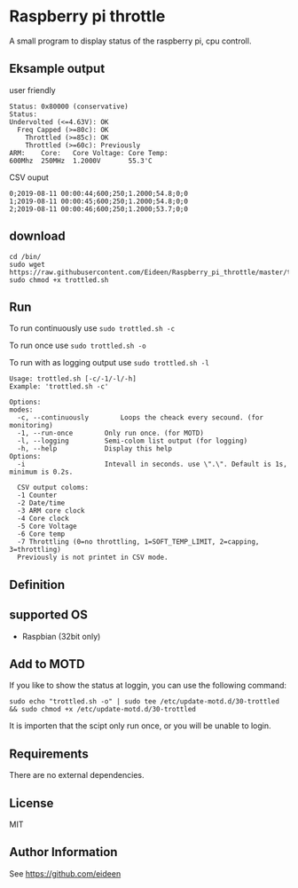 # Raspberry pi throttle
A small program to display status of the raspberry pi, cpu controll.

## Eksample output
user friendly
```shell
Status: 0x80000 (conservative)
Status:
Undervolted (<=4.63V): OK
  Freq Capped (>=80c): OK
    Throttled (>=85c): OK
    Throttled (>=60c): Previously
ARM:    Core:   Core Voltage: Core Temp:
600Mhz  250MHz  1.2000V       55.3'C
```

CSV ouput
```shell
0;2019-08-11 00:00:44;600;250;1.2000;54.8;0;0
1;2019-08-11 00:00:45;600;250;1.2000;54.8;0;0
2;2019-08-11 00:00:46;600;250;1.2000;53.7;0;0
```


## download
```shell
cd /bin/
sudo wget  https://raw.githubusercontent.com/Eideen/Raspberry_pi_throttle/master/trottled.sh
sudo chmod +x trottled.sh
```

## Run

To run continuously use `sudo trottled.sh -c`

To run once use `sudo trottled.sh -o`

To run with as logging output use `sudo trottled.sh -l`

```shell
Usage: trottled.sh [-c/-1/-l/-h]
Example: 'trottled.sh -c'

Options:
modes:
  -c, --continuously		Loops the cheack every secound. (for monitoring)
  -1, --run-once        Only run once. (for MOTD)
  -l, --logging         Semi-colom list output (for logging)
  -h, --help            Display this help
Options:
  -i                    Intevall in seconds. use \".\". Default is 1s, minimum is 0.2s.

  CSV output coloms:
  -1 Counter
  -2 Date/time
  -3 ARM core clock
  -4 Core clock
  -5 Core Voltage
  -6 Core temp
  -7 Throttling (0=no throttling, 1=SOFT_TEMP_LIMIT, 2=capping, 3=throttling)
  Previously is not printet in CSV mode.
```

## Definition


## supported OS

* Raspbian (32bit only)

## Add to MOTD
If you like to show the status at loggin, you can use the following command:
```shell
sudo echo "trottled.sh -o" | sudo tee /etc/update-motd.d/30-trottled && sudo chmod +x /etc/update-motd.d/30-trottled
```

It is importen that the scipt only run once, or you will be unable to login.

## Requirements
There are no external dependencies.

## License
MIT

## Author Information
See <https://github.com/eideen>
